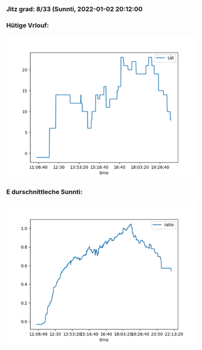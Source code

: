 ### Jitz grad: 8/33 (Sunnti, 2022-01-02 20:12:00

### Hütige Vrlouf:
![Graph](Today.png)

### E durschnittleche Sunnti:
![Graph](Sunnti.png)